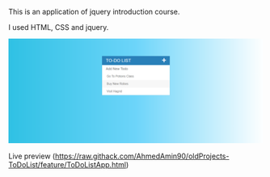 This is an application of jquery introduction course.

I used HTML, CSS and jquery.

![screenshot](./To-Do-List.png)

Live preview (https://raw.githack.com/AhmedAmin90/oldProjects-ToDoList/feature/ToDoListApp.html)
